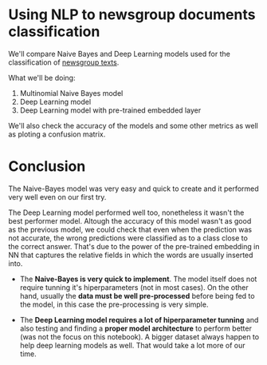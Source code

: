 # Using NLP to newsgroup documents classification

We'll compare Naive Bayes and Deep Learning models used for the classification of [newsgroup texts](http://qwone.com/~jason/20Newsgroups/). 

What we'll be doing: 
1. Multinomial Naive Bayes model
2. Deep Learning model
3. Deep Learning model with pre-trained embedded layer

We'll also check the accuracy of the models and some other metrics as well as ploting a confusion matrix.


# Conclusion

The Naive-Bayes model was very easy and quick to create and it performed very well even on our first try.

The Deep Learning model performed well too, nonetheless it wasn't the best performer model. Altough the accuracy of this model wasn't as good as the previous model, we could check that even when the prediction was not accurate, the wrong predictions were classified as to a class close to the correct answer. That's due to the power of the pre-trained embedding in NN that captures the relative fields in which the words are usually inserted into.

- The **Naive-Bayes is very quick to implement**. The model itself does not require tunning it's hiperparameters (not in most cases). On the other hand, usually the **data must be well pre-processed** before being fed to the model, in this case the pre-processing is very simple.

- The **Deep Learning model requires a lot of hiperparameter tunning** and also testing and finding a **proper model architecture** to perform better (was not the focus on this notebook). A bigger dataset always happen to help deep learning models as well. That would take a lot more of our time.
